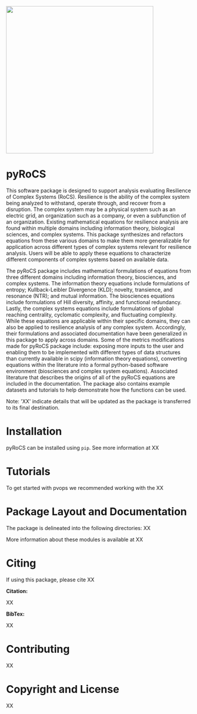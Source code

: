 <img src="pyRoCS/blob/master/docs/assets/pyrocs-icon-1.png" width="400"/>

# pyRoCS

This software package is designed to support analysis evaluating Resilience of Complex Systems (RoCS). Resilience is the ability of the complex system being analyzed to withstand, operate through, and recover from a disruption. The complex system may be a physical system such as an electric grid, an organization such as a company, or even a subfunction of an organization. Existing mathematical equations for resilience analysis are found within multiple domains including information theory, biological sciences, and complex systems. This package synthesizes and refactors equations from these various domains to make them more generalizable for application across different types of complex systems relevant for resilience analysis. Users will be able to apply these equations to characterize different components of complex systems based on available data.  

The pyRoCS package includes mathematical formulations of equations from three different domains including information theory, biosciences, and complex systems. The information theory equations include formulations of entropy; Kullback-Leibler Divergence (KLD); novelty, transience, and resonance (NTR); and mutual information. The biosciences equations include formulations of Hill diversity, affinity, and functional redundancy. Lastly, the complex systems equations include formulations of global reaching centrality, cyclomatic complexity, and fluctuating complexity. While these equations are applicable within their specific domains, they can also be applied to resilience analysis of any complex system. Accordingly, their formulations and associated documentation have been generalized in this package to apply across domains. Some of the metrics modifications made for pyRoCS package include: exposing more inputs to the user and enabling them to be implemented with different types of data structures than currently available in scipy (information theory equations), converting equations within the literature into a formal python-based software environment (biosciences and complex system equations). Associated literature that describes the origins of all of the pyRoCS equations are included in the documentation. The package also contains example datasets and tutorials to help demonstrate how the functions can be used.

Note: 'XX' indicate details that will be updated as the package is transferred to its final destination.


Installation
=============
pyRoCS can be installed using `pip`. See more information at XX

Tutorials
=========
To get started with pvops we recommended working with the XX


Package Layout and Documentation
==============

The package is delineated into the following directories: XX

More information about these modules is available at XX

Citing
======

If using this package, please cite XX

**Citation:** 

XX

**BibTex:**

XX

Contributing
============

XX

Copyright and License
=======

XX
